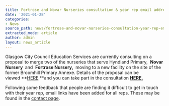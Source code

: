 ```yaml
---
title: Fortrose and Novar Nurseries consultation & year rep email addresses
date: '2021-01-28'
categories:
- News
source_path: news/fortrose-and-novar-nurseries-consultation-year-rep-email-addresses/index.html
extracted_mode: article
author: admin
layout: news_article
---
```

Glasgow City&nbsp;Council&nbsp;Education Services are currently consulting on a proposal to merge two of the nurseries that serve Hyndland Primary,&nbsp; **Novar Nursery&nbsp;** and&nbsp; **Fortrose Nursery,&nbsp;** moving to a new facility on the site of the former Broomhill Primary Annexe. Details of the proposal can be viewed&nbsp;**[HERE](https://www.glasgow.gov.uk/CHttpHandler.ashx?id=51001&p=0)&nbsp;**and you can take part in the consultation **[HERE.](https://www.smartsurvey.co.uk/s/Broomhill/)**

Following some feedback that people are finding it difficult to get in touch with their year rep, email links have been added for all reps. These may be found in the [contact page](contact-us/).
